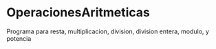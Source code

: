 # OperacionesAritmeticas
Programa para resta, multiplicacion, division, division entera, modulo, y potencia
